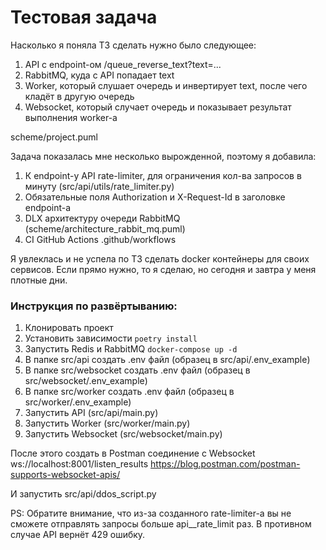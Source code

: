# Тестовая задача

Насколько я поняла ТЗ сделать нужно было следующее:
1. API с endpoint-ом /queue_reverse_text?text=...
2. RabbitMQ, куда с API попадает text
3. Worker, который слушает очередь и инвертирует text, после чего кладёт в другую очередь
4. Websocket, который случает очередь и показывает результат выполнения worker-а

scheme/project.puml

Задача показалась мне несколько вырожденной, поэтому я добавила:
1. К endpoint-у API rate-limiter, для ограничения кол-ва запросов в минуту (src/api/utils/rate_limiter.py)
2. Обязательные поля Authorization и X-Request-Id в заголовке endpoint-а
3. DLX архитектуру очереди RabbitMQ (scheme/architecture_rabbit_mq.puml)
4. CI GitHub Actions .github/workflows

Я увлеклась и не успела по ТЗ сделать docker контейнеры для своих сервисов.
Если прямо нужно, то я сделаю, но сегодня и завтра у меня плотные дни.

### Инструкция по развёртыванию:
1. Клонировать проект
2. Установить зависимости `poetry install`
3. Запустить Redis и RabbitMQ `docker-compose up -d`
4. В папке src/api создать .env файл (образец в src/api/.env_example)
5. В папке src/websocket создать .env файл (образец в src/websocket/.env_example)
6. В папке src/worker создать .env файл (образец в src/worker/.env_example)
7. Запустить API (src/api/main.py)
8. Запустить Worker (src/worker/main.py)
9. Запустить Websocket (src/websocket/main.py)

После этого создать в Postman соединение с Websocket ws://localhost:8001/listen_results
https://blog.postman.com/postman-supports-websocket-apis/

И запустить src/api/ddos_script.py

PS:
Обратите внимание, что из-за созданного rate-limiter-а вы не сможете отправлять запросы больше api__rate_limit раз.
В противном случае API вернёт 429 ошибку.
